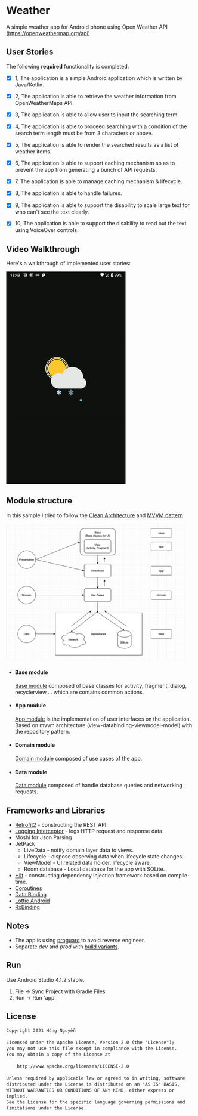 # Weather

A simple weather app for Android phone using Open Weather API (https://openweathermap.org/api)


## User Stories

The following **required** functionality is completed:

* [x] 1, The application is a simple Android application which is written by Java/Kotlin.
* [x] 2, The application is able to retrieve the weather information from OpenWeatherMaps
API.
* [x] 3, The application is able to allow user to input the searching term.
* [x] 4, The application is able to proceed searching with a condition of the search term length
must be from 3 characters or above.
* [x] 5, The application is able to render the searched results as a list of weather items.
* [x] 6, The application is able to support caching mechanism so as to prevent the app from
generating a bunch of API requests.
* [x] 7, The application is able to manage caching mechanism & lifecycle.
* [x] 8, The application is able to handle failures.
* [x] 9, The application is able to support the disability to scale large text for who can't see the
text clearly.
* [x] 10, The application is able to support the disability to read out the text using VoiceOver
controls.


## Video Walkthrough

Here's a walkthrough of implemented user stories:

<img src="/art/walkthrough.gif?raw=true" width="320px">


## Module structure

In this sample I tried to follow the [Clean Architecture](https://blog.cleancoder.com/uncle-bob/2012/08/13/the-clean-architecture.html) and [MVVM pattern](https://en.wikipedia.org/wiki/Model%E2%80%93view%E2%80%93viewmodel)

<img src="/art/architecture.png?raw=true" width="480px">

- #### Base module

    [Base module](/base) composed of base classes for activity, fragment, dialog, recyclerview,... which are contains common actions.

- #### App module
    [App module](/app) is the implementation of user interfaces on the application.
Based on mvvm architecture (view-databinding-viewmodel-model) with the repository pattern.

- #### Domain module

    [Domain module](/domain) composed of use cases of the app.

- #### Data module

    [Data module](/data) composed of handle database queries and networking requests.





## Frameworks and Libraries
- [Retrofit2](https://github.com/square/retrofit) - constructing the REST API.
- [Logging Interceptor](https://github.com/square/okhttp/tree/master/okhttp-logging-interceptor) - logs HTTP request and response data.
- Moshi for Json Parsing
- JetPack
  - LiveData - notify domain layer data to views.
  - Lifecycle - dispose observing data when lifecycle state changes.
  - ViewModel - UI related data holder, lifecycle aware.
  - Room database - Local database for the app with SQLite.
- [Hilt](https://dagger.dev/hilt) - constructing dependency injection framework based on compile-time.
- [Coroutines](https://developer.android.com/kotlin/coroutines)
- [Data Binding](https://developer.android.com/topic/libraries/data-binding)
- [Lottie Android](https://github.com/airbnb/lottie-android)
- [RxBinding](https://github.com/JakeWharton/RxBinding)


## Notes
- The app is using [proguard](https://developer.android.com/studio/build/shrink-code) to avoid reverse engineer.
- Separate *dev* and *prod* with [build variants](https://developer.android.com/studio/build/build-variants).

## Run
Use Android Studio 4.1.2 stable.
1. File -> Sync Project with Gradle Files
2. Run -> Run 'app'

## License

    Copyright 2021 Hùng Nguyễn

    Licensed under the Apache License, Version 2.0 (the "License");
    you may not use this file except in compliance with the License.
    You may obtain a copy of the License at

        http://www.apache.org/licenses/LICENSE-2.0

    Unless required by applicable law or agreed to in writing, software
    distributed under the License is distributed on an "AS IS" BASIS,
    WITHOUT WARRANTIES OR CONDITIONS OF ANY KIND, either express or implied.
    See the License for the specific language governing permissions and
    limitations under the License.